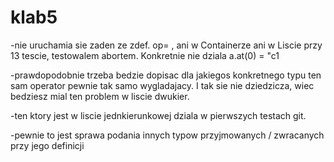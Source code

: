 klab5
=====
-nie uruchamia sie zaden ze zdef. op= , ani w Containerze ani w Liscie 
 przy 13 tescie, testowalem abortem. Konkretnie nie dziala a.at(0) = "c1
 
-prawdopodobnie trzeba bedzie dopisac dla jakiegos konkretnego typu ten sam operator
 pewnie tak samo wygladajacy. I tak sie nie dziedzicza, wiec bedziesz mial ten problem w liscie dwukier.
 
-ten ktory jest w liscie jednkierunkowej dziala w pierwszych testach git.

-pewnie to jest sprawa podania innych typow przyjmowanych / zwracanych przy jego definicji




